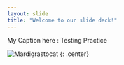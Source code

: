 ```yaml
---
layout: slide
title: "Welcome to our slide deck!"
---
```


My Caption here : Testing Practice

![Mardigrastocat](https://octodex.github.com/images/Mardigrastocat.png)
{: .center}
